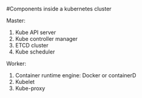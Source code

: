 #Components inside a kubernetes cluster

Master:
1. Kube API server
2. Kube controller manager
3. ETCD cluster
4. Kube scheduler

Worker:
1. Container runtime engine: Docker or containerD
2. Kubelet
3. Kube-proxy